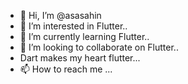 - 👋 Hi, I’m @asasahin
- 👀 I’m interested in Flutter..
- 🌱 I’m currently learning Flutter..
- 💞️ I’m looking to collaborate on Flutter..
- Dart makes my heart flutter...
- 📫 How to reach me ...

<!---
asasahin/asasahin is a ✨ special ✨ repository because its `README.md` (this file) appears on your GitHub profile.
You can click the Preview link to take a look at your changes.
--->
